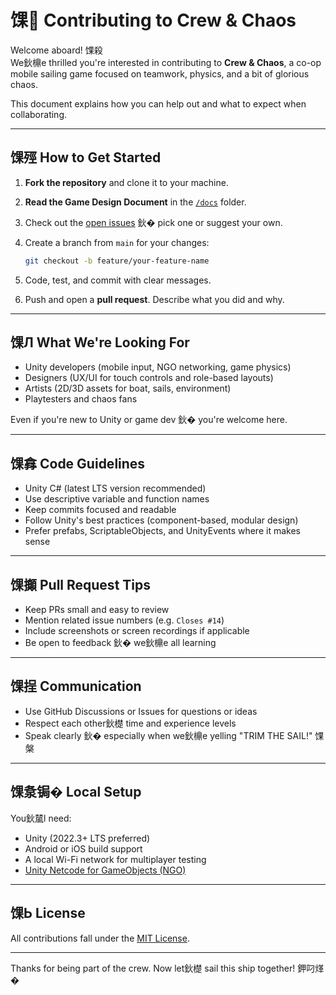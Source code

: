 # 馃 Contributing to Crew & Chaos

Welcome aboard! 馃殺  
We鈥檙e thrilled you're interested in contributing to **Crew & Chaos**, a co-op mobile sailing game focused on teamwork, physics, and a bit of glorious chaos.

This document explains how you can help out and what to expect when collaborating.

---

## 馃殌 How to Get Started

1. **Fork the repository** and clone it to your machine.
2. **Read the Game Design Document** in the [`/docs`](./docs) folder.
3. Check out the [open issues](https://github.com/YOUR_REPO_LINK/issues) 鈥� pick one or suggest your own.
4. Create a branch from `main` for your changes:
   ```bash
   git checkout -b feature/your-feature-name
   ```

5. Code, test, and commit with clear messages.
6. Push and open a **pull request**. Describe what you did and why.

---

## 馃Л What We're Looking For

- Unity developers (mobile input, NGO networking, game physics)
- Designers (UX/UI for touch controls and role-based layouts)
- Artists (2D/3D assets for boat, sails, environment)
- Playtesters and chaos fans

Even if you're new to Unity or game dev 鈥� you're welcome here.

---

## 馃搻 Code Guidelines

- Unity C# (latest LTS version recommended)
- Use descriptive variable and function names
- Keep commits focused and readable
- Follow Unity's best practices (component-based, modular design)
- Prefer prefabs, ScriptableObjects, and UnityEvents where it makes sense

---

## 馃攧 Pull Request Tips

- Keep PRs small and easy to review
- Mention related issue numbers (e.g. `Closes #14`)
- Include screenshots or screen recordings if applicable
- Be open to feedback 鈥� we鈥檙e all learning

---

## 馃挰 Communication

- Use GitHub Discussions or Issues for questions or ideas
- Respect each other鈥檚 time and experience levels
- Speak clearly 鈥� especially when we鈥檙e yelling "TRIM THE SAIL!" 馃槃

---

## 馃洜锔� Local Setup

You鈥檒l need:

- Unity (2022.3+ LTS preferred)
- Android or iOS build support
- A local Wi-Fi network for multiplayer testing
- [Unity Netcode for GameObjects (NGO)](https://docs-multiplayer.unity3d.com/netcode/current/about/)

---

## 馃Ь License

All contributions fall under the [MIT License](LICENSE).

---

Thanks for being part of the crew. Now let鈥檚 sail this ship together! 鉀叼煂�